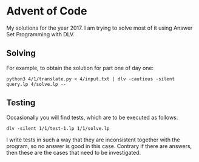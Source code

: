 # Advent of Code

My solutions for the year 2017. I am trying to solve most of it using Answer Set Programming with DLV.

## Solving

For example, to obtain the solution for part one of day one:

    python3 4/1/translate.py < 4/input.txt | dlv -cautious -silent query.lp 4/solve.lp --

## Testing

Occasionally you will find tests, which are to be executed as follows:

    dlv -silent 1/1/test-1.lp 1/1/solve.lp

I write tests in such a way that they are inconsistent together with the program, so no answer is good in this case.
Contrary if there are answers, then these are the cases that need to be investigated.
